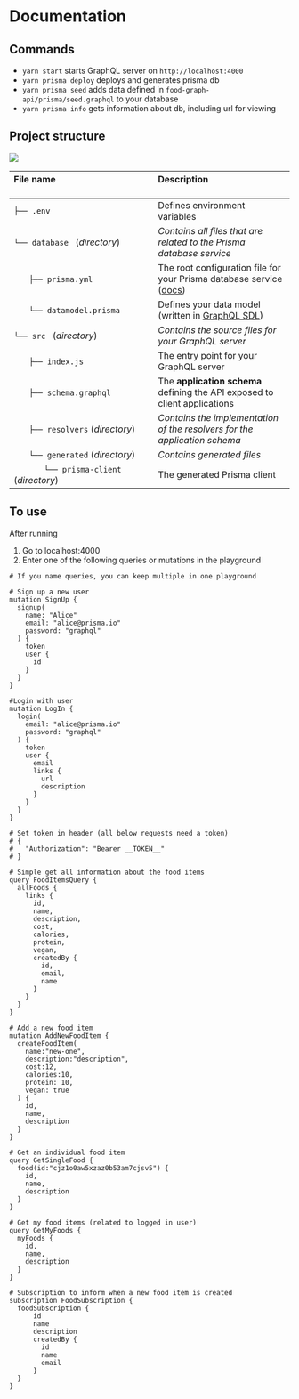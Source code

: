 # Documentation

## Commands

* `yarn start` starts GraphQL server on `http://localhost:4000`
* `yarn prisma deploy` deploys and generates prisma db
* `yarn prisma seed` adds data defined in `food-graph-api/prisma/seed.graphql` to your database
* `yarn prisma info` gets information about db, including url for viewing

## Project structure

![](https://imgur.com/95faUsa.png)

| File name 　　　　　　　　　　　　　　| Description 　　　　　　　　<br><br>|
| :--  | :--         |
| `├── .env` | Defines environment variables |
| `└── database ` (_directory_) | _Contains all files that are related to the Prisma database service_ |\
| `　　├── prisma.yml` | The root configuration file for your Prisma database service ([docs](https://www.prismagraphql.com/docs/reference/prisma.yml/overview-and-example-foatho8aip)) |
| `　　└── datamodel.prisma` | Defines your data model (written in [GraphQL SDL](https://blog.graph.cool/graphql-sdl-schema-definition-language-6755bcb9ce51)) |
| `└── src ` (_directory_) | _Contains the source files for your GraphQL server_ |
| `　　├── index.js` | The entry point for your GraphQL server |
| `　　├── schema.graphql` | The **application schema** defining the API exposed to client applications  |
| `　　├── resolvers` (_directory_) | _Contains the implementation of the resolvers for the application schema_ |
| `　　└── generated` (_directory_) | _Contains generated files_ |
| `　　　　└── prisma-client` (_directory_) | The generated Prisma client |


## To use

After running 

1. Go to localhost:4000
2. Enter one of the following queries or mutations in the playground

```
# If you name queries, you can keep multiple in one playground

# Sign up a new user
mutation SignUp {
  signup(
    name: "Alice"
    email: "alice@prisma.io"
    password: "graphql"
  ) {
    token
    user {
      id
    }
  }
}

#Login with user 
mutation LogIn {
  login(
    email: "alice@prisma.io"
    password: "graphql"
  ) {
    token
    user {
      email
      links {
        url
        description
      }
    }
  }
}

# Set token in header (all below requests need a token)
# {
#   "Authorization": "Bearer __TOKEN__"
# }

# Simple get all information about the food items
query FoodItemsQuery {
  allFoods {
    links {
      id,
      name,
      description,
      cost,
      calories,
      protein,
      vegan,
      createdBy {
        id,
        email,
        name
      }
    }
  }
}

# Add a new food item
mutation AddNewFoodItem {
  createFoodItem(
    name:"new-one",
    description:"description",
    cost:12,
    calories:10,
    protein: 10,
    vegan: true
  ) {
    id,
    name,
    description
  }
}

# Get an individual food item
query GetSingleFood {
  food(id:"cjz1o0aw5xzaz0b53am7cjsv5") {
    id,
    name,
    description
  }
}

# Get my food items (related to logged in user)
query GetMyFoods {
  myFoods {
    id,
    name,
    description
  }
}

# Subscription to inform when a new food item is created 
subscription FoodSubscription {
  foodSubscription {
      id
      name
      description
      createdBy {
        id
        name
        email
      }
  }
}
```